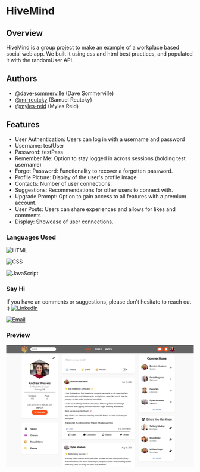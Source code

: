 # HiveMind
## Overview
HiveMind is a group project to make an example of a workplace based social web app. We built it using css and html best practices, and populated it with the randomUser API.

## Authors

- [@dave-sommerville](https://github.com/dave-sommerville) (Dave Sommerville)
- [@mr-reutcky](https://github.com/mr-reutcky) (Samuel Reutcky)
- [@myles-reid](https://github.com/myles-reid) (Myles Reid)


## Features
- User Authentication: Users can log in with a username and password
- Username: testUser
- Password: testPass
- Remember Me: Option to stay logged in across sessions (holding test username)
- Forgot Password: Functionality to recover a forgotten password.
- Profile Picture: Display of the user's profile image
- Contacts: Number of user connections.
- Suggestions: Recommendations for other users to connect with.
- Upgrade Prompt: Option to gain access to all features with a premium account.
- User Posts: Users can share experiences and allows for likes and comments 
- Display: Showcase of user connections.
### Languages Used 
![HTML](https://img.shields.io/badge/WEB-HTML-%2391D5E8?style=for-the-badge&logo=html5&logoColor=white&labelColor=grey)

![CSS](https://img.shields.io/badge/WEB-CSS-%2391D5E8?style=for-the-badge&logo=css3&logoColor=white&labelColor=grey)

![JavaScript](https://img.shields.io/badge/CODE-JAVASCRIPT-%2391D5E8?style=for-the-badge&logo=javascript&logoColor=white&labelColor=grey)

### Say Hi
If you have an comments or suggestions, please don't hesitate to reach out :)
[![LinkedIn](https://img.shields.io/badge/LinkedIn-0077B5?style=for-the-badge&logo=linkedin&logoColor=&labelColor=grey)](https://linkedin.com/in/dave-sommerville-2abb50326)


[![Email](https://img.shields.io/badge/Email-dave.r.sommerville%40gmail.com-%23FF6F61?style=for-the-badge&logo=gmail&logoColor=white)](mailto:dave.r.sommerville@gmail.com)


### Preview
![Webpage Preview](./src/img/scrnshot01.jpg)